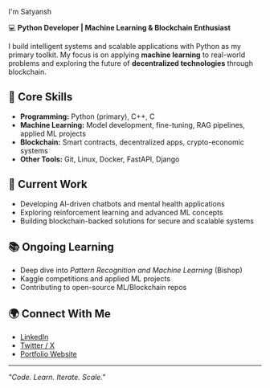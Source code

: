 I'm Satyansh  

💻 **Python Developer | Machine Learning & Blockchain Enthusiast**  

I build intelligent systems and scalable applications with Python as my primary toolkit. My focus is on applying **machine learning** to real-world problems and exploring the future of **decentralized technologies** through blockchain.  

## 🔧 Core Skills
- **Programming:** Python (primary), C++, C  
- **Machine Learning:** Model development, fine-tuning, RAG pipelines, applied ML projects  
- **Blockchain:** Smart contracts, decentralized apps, crypto-economic systems  
- **Other Tools:** Git, Linux, Docker, FastAPI, Django  

## 🚀 Current Work
- Developing AI-driven chatbots and mental health applications  
- Exploring reinforcement learning and advanced ML concepts  
- Building blockchain-backed solutions for secure and scalable systems  

## 📚 Ongoing Learning
- Deep dive into *Pattern Recognition and Machine Learning* (Bishop)  
- Kaggle competitions and applied ML projects  
- Contributing to open-source ML/Blockchain repos  

## 🌍 Connect With Me
- [LinkedIn](https://www.linkedin.com/in/satyansh-gaur-2b1b05370/)  
- [Twitter / X](https://x.com/GaurSatyansh?t=_TML8tmAZnNuSIKNWACI8w&s=09)  
- [Portfolio Website](https://satyansh-gaur-new-portfolio.vercel.app)  

---
*"Code. Learn. Iterate. Scale."*

